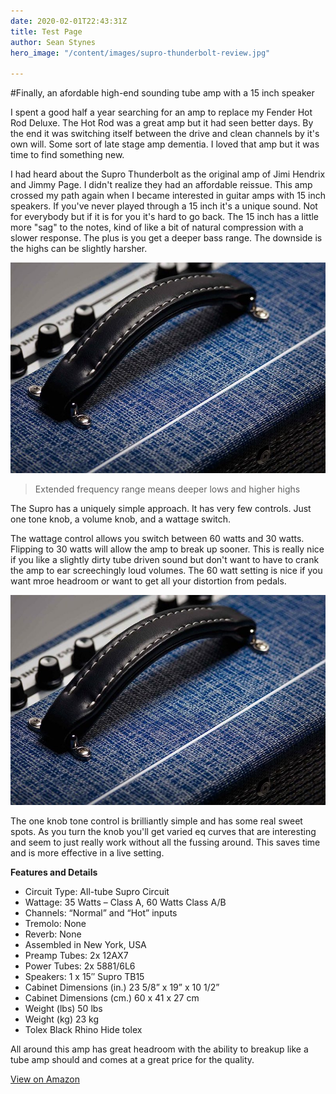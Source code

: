 ```yaml
---
date: 2020-02-01T22:43:31Z
title: Test Page
author: Sean Stynes
hero_image: "/content/images/supro-thunderbolt-review.jpg"

---
```



#Finally, an afordable high-end sounding tube amp with a 15 inch speaker

I spent a good half a year searching for an amp to replace my Fender Hot Rod Deluxe. The Hot Rod was a great amp but it had seen better days. By the end it was switching itself between the drive and clean channels by it's own will. Some sort of late stage amp dementia. I loved that amp but it was time to find something new.

I had heard about the Supro Thunderbolt as the original amp of Jimi Hendrix and Jimmy Page. I didn't realize they had an affordable reissue. This amp crossed my path again when I became interested in guitar amps with 15 inch speakers. If you've never played through a 15 inch it's a unique sound. Not for everybody but if it is for you it's hard to go back. The 15 inch has a little more "sag" to the notes, kind of like a bit of natural compression with a slower response. The plus is you get a deeper bass range. The downside is the highs can be slightly harsher.

![](/content/images/supro-3.jpg)

>Extended frequency range means deeper lows and higher highs

The Supro has a uniquely simple approach. It has very few controls. Just one tone knob, a volume knob, and a wattage switch.

The wattage control allows you switch between 60 watts and 30 watts. Flipping to 30 watts will allow the amp to break up sooner. This is really nice if you like a slightly dirty tube driven sound but don't want to have to crank the amp to ear screechingly loud volumes. The 60 watt setting is nice if you want mroe headroom or want to get all your distortion from pedals.

![](/content/images/supro-3.jpg)

The one knob tone control is brilliantly simple and has some real sweet spots. As you turn the knob you'll get varied eq curves that are interesting and seem to just really work without all the fussing around. This saves time and is more effective in a live setting.

**Features and Details**
* Circuit Type: All-tube Supro Circuit
* Wattage: 35 Watts – Class A, 60 Watts Class A/B
* Channels: “Normal” and “Hot” inputs
* Tremolo: None
* Reverb: None
* Assembled in New York, USA
* Preamp Tubes: 2x 12AX7
* Power Tubes: 2x 5881/6L6
* Speakers: 1 x 15″ Supro TB15
* Cabinet Dimensions (in.) 23 5/8” x 19” x 10 1/2”
* Cabinet Dimensions (cm.) 60 x 41 x 27 cm
* Weight (lbs) 50 lbs
* Weight (kg) 23 kg
* Tolex Black Rhino Hide tolex

All around this amp has great headroom with the ability to breakup like a tube amp should and comes at a great price for the quality.

[View on Amazon](http://amazon.com)